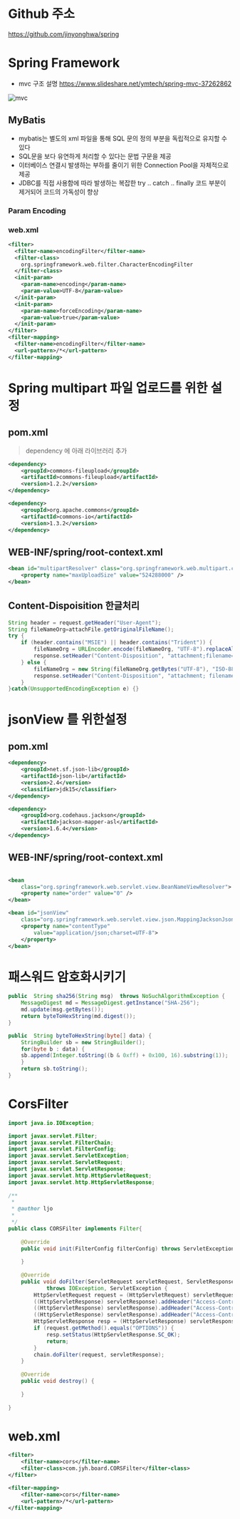# Github 주소
https://github.com/jinyonghwa/spring


# Spring Framework
- mvc 구조 설명 https://www.slideshare.net/ymtech/spring-mvc-37262862

![mvc](https://t1.daumcdn.net/cfile/tistory/992B234C5C807FD114?download)

## MyBatis
- mybatis는 별도의 xml 파일을 통해 SQL 문의 정의 부분을 독립적으로 유지할 수 있다
- SQL문을 보다 유연하게 처리할 수 있다는 문법 구문을 제공
- 이터베이스 연결시 발생하는 부하를 줄이기 위한 Connection Pool을 자체적으로 제공
- JDBC를 직접 사용함에 따라 발생하는 복잡한 try .. catch .. finally 코드 부분이 제거되어 코드의 가독성이 향상



### Param Encoding 
### web.xml
``` xml
<filter>
  <filter-name>encodingFilter</filter-name>
  <filter-class>
    org.springframework.web.filter.CharacterEncodingFilter
  </filter-class>
  <init-param>
    <param-name>encoding</param-name>
    <param-value>UTF-8</param-value>
  </init-param>
  <init-param>
    <param-name>forceEncoding</param-name>
    <param-value>true</param-value>
  </init-param>
</filter>
<filter-mapping>
  <filter-name>encodingFilter</filter-name>
  <url-pattern>/*</url-pattern>
</filter-mapping>
```

# Spring multipart 파일 업로드를 위한 설정


## pom.xml
> dependency 에 아래 라이브러리 추가
``` xml
<dependency>
	<groupId>commons-fileupload</groupId>
	<artifactId>commons-fileupload</artifactId>
	<version>1.2.2</version>
</dependency>

<dependency>
	<groupId>org.apache.commons</groupId>
	<artifactId>commons-io</artifactId>
	<version>1.3.2</version>
</dependency>
```

## WEB-INF/spring/root-context.xml

``` xml
<bean id="multipartResolver" class="org.springframework.web.multipart.commons.CommonsMultipartResolver">
	<property name="maxUploadSize" value="524288000" />
</bean>
  ```

## Content-Dispoisition 한글처리
``` java
String header = request.getHeader("User-Agent");
String fileNameOrg=attachFile.getOriginalFileName();
try {
	if (header.contains("MSIE") || header.contains("Trident")) {
		fileNameOrg = URLEncoder.encode(fileNameOrg, "UTF-8").replaceAll("\\+", "%20");
		response.setHeader("Content-Disposition", "attachment;filename=" + fileNameOrg + ";");
	} else {
		fileNameOrg = new String(fileNameOrg.getBytes("UTF-8"), "ISO-8859-1");
		response.setHeader("Content-Disposition", "attachment; filename=\"" + fileNameOrg + "\"");
	}
}catch(UnsupportedEncodingException e) {}
```

# jsonView 를 위한설정

## pom.xml
``` xml
<dependency>
	<groupId>net.sf.json-lib</groupId>
	<artifactId>json-lib</artifactId>
	<version>2.4</version>
	<classifier>jdk15</classifier>
</dependency>

<dependency>
	<groupId>org.codehaus.jackson</groupId>
	<artifactId>jackson-mapper-asl</artifactId>
	<version>1.6.4</version>
</dependency>
```

## WEB-INF/spring/root-context.xml

``` xml

<bean
	class="org.springframework.web.servlet.view.BeanNameViewResolver">
	<property name="order" value="0" />
</bean>

<bean id="jsonView"
	class="org.springframework.web.servlet.view.json.MappingJacksonJsonView">
	<property name="contentType"
		value="application/json;charset=UTF-8">
	</property>
</bean>
```


# 패스워드 암호화시키기 
``` java
public  String sha256(String msg)  throws NoSuchAlgorithmException {
    MessageDigest md = MessageDigest.getInstance("SHA-256");
    md.update(msg.getBytes());
    return byteToHexString(md.digest());
}

public  String byteToHexString(byte[] data) {
    StringBuilder sb = new StringBuilder();
    for(byte b : data) {
	sb.append(Integer.toString((b & 0xff) + 0x100, 16).substring(1));
    }
    return sb.toString();
}
```

# CorsFilter

``` java
import java.io.IOException;

import javax.servlet.Filter;
import javax.servlet.FilterChain;
import javax.servlet.FilterConfig;
import javax.servlet.ServletException;
import javax.servlet.ServletRequest;
import javax.servlet.ServletResponse;
import javax.servlet.http.HttpServletRequest;
import javax.servlet.http.HttpServletResponse;
 
/**
 *
 * @author ljo
 *
 */
public class CORSFilter implements Filter{
 
    @Override
    public void init(FilterConfig filterConfig) throws ServletException {
 
    }
 
    @Override
    public void doFilter(ServletRequest servletRequest, ServletResponse servletResponse, FilterChain chain)
            throws IOException, ServletException {
        HttpServletRequest request = (HttpServletRequest) servletRequest;
        ((HttpServletResponse) servletResponse).addHeader("Access-Control-Allow-Origin", "*");
        ((HttpServletResponse) servletResponse).addHeader("Access-Control-Allow-Methods","GET, OPTIONS, HEAD, PUT, POST");
        ((HttpServletResponse) servletResponse).addHeader("Access-Control-Allow-Headers","Origin, X-Requested-With, Content-Type, Accept");
        HttpServletResponse resp = (HttpServletResponse) servletResponse;
        if (request.getMethod().equals("OPTIONS")) {
            resp.setStatus(HttpServletResponse.SC_OK);
            return;
        }
        chain.doFilter(request, servletResponse);
    }
 
    @Override
    public void destroy() {
 
    }
 
}
```


# web.xml

``` xml
<filter>
    <filter-name>cors</filter-name>
    <filter-class>com.jyh.board.CORSFilter</filter-class>
</filter>

<filter-mapping>
    <filter-name>cors</filter-name>
    <url-pattern>/*</url-pattern>
</filter-mapping>

```



